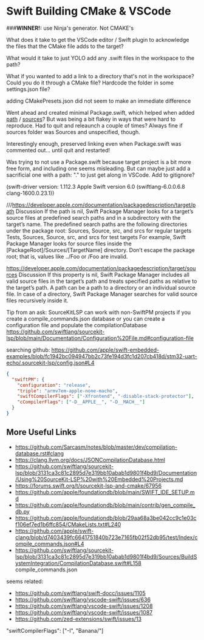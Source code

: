 # Swift Building CMake & VSCode


###__WINNER!:__ use Ninja's generator. Not CMAKE's


What does it take to get the VSCode editor / Swift plugin to acknowledge the files that the CMake file adds to the target?

What would it take to just YOLO add any .swift files in the workspace to the path?

What if you wanted to add a link to a directory that's not in the workspace? Could you do it through a CMake file? Hardcode the folder in some settings.json file? 

adding CMakePresets.json did not seem to make an immediate difference


Went ahead and created minimal Package.swift, which helped when added [path](https://developer.apple.com/documentation/packagedescription/target/path) / [sources](https://developer.apple.com/documentation/packagedescription/target/sources)? But was being a bit flakey in ways that were hard to reproduce. Had to quit and releaunch a couple of times? Always fine if sources folder was Sources and unspecified, though.  

Interestingly enough, preserved linking even when Package.swift was commented out... until quit and restarted!

Was trying to not use a Package.swift because target project is a bit more free form, and including one seems misleading. But can maybe just add a sacrificial one with a path: "." to just get along in VSCode. Add to gitignore?

(swift-driver version: 1.112.3 Apple Swift version 6.0 (swiftlang-6.0.0.6.8 clang-1600.0.23.1))


///https://developer.apple.com/documentation/packagedescription/target/path
Discussion
If the path is nil, Swift Package Manager looks for a target’s source files at predefined search paths and in a subdirectory with the target’s name.
The predefined search paths are the following directories under the package root:
Sources, Source, src, and srcs for regular targets
Tests, Sources, Source, src, and srcs for test targets
For example, Swift Package Manager looks for source files inside the [PackageRoot]/Sources/[TargetName] directory.
Don’t escape the package root; that is, values like ../Foo or /Foo are invalid.

https://developer.apple.com/documentation/packagedescription/target/sources
Discussion
If this property is nil, Swift Package Manager includes all valid source files in the target’s path and treats specified paths as relative to the target’s path.
A path can be a path to a directory or an individual source file. In case of a directory, Swift Package Manager searches for valid source files recursively inside it.

Tip from an ask:
SourceKitLSP can work with non-SwiftPM projects if you create a compile_commands.json database or you can create a configuration file and populate the compilationDatabase
https://github.com/swiftlang/sourcekit-lsp/blob/main/Documentation/Configuration%20File.md#configuration-file

searching github: https://github.com/apple/swift-embedded-examples/blob/fc1942bc094947bb2c73fe194d3fc1d207cb418d/stm32-uart-echo/.sourcekit-lsp/config.json#L4

```json
{
  "swiftPM": {
    "configuration": "release",
    "triple": "armv7em-apple-none-macho",
    "swiftCompilerFlags": ["-Xfrontend", "-disable-stack-protector"],
    "cCompilerFlags": ["-D__APPLE__", "-D__MACH__"]
  }
}
```

## More Useful Links

- https://github.com/Sarcasm/notes/blob/master/dev/compilation-database.rst#clang
- https://clang.llvm.org/docs/JSONCompilationDatabase.html
- https://github.com/swiftlang/sourcekit-lsp/blob/3131ca3c81c2895d7e319bb10abab1d9801f4bd9/Documentation/Using%20SourceKit-LSP%20with%20Embedded%20Projects.md
- https://forums.swift.org/t/sourcekit-lsp-and-cmake/67956
- https://github.com/apple/foundationdb/blob/main/SWIFT_IDE_SETUP.md
- https://github.com/apple/foundationdb/blob/main/contrib/gen_compile_db.py
- https://github.com/apple/foundationdb/blob/29aa68a3be042cc9c1e03cf106ef7ed1b6ffc854/CMakeLists.txt#L240
- https://github.com/apple/swift-clang/blob/d7403439fc6641751840b723e7165fb02f52db95/test/Index/compile_commands.json#L4
- https://github.com/swiftlang/sourcekit-lsp/blob/3131ca3c81c2895d7e319bb10abab1d9801f4bd9/Sources/BuildSystemIntegration/CompilationDatabase.swift#L158
compile_commands.json

seems related: 
- https://github.com/swiftlang/swift-docc/issues/1105
- https://github.com/swiftlang/vscode-swift/issues/636
- https://github.com/swiftlang/vscode-swift/issues/1208
- https://github.com/swiftlang/vscode-swift/issues/1087
- https://github.com/zed-extensions/swift/issues/13

"swiftCompilerFlags": ["-I", "Banana/"]